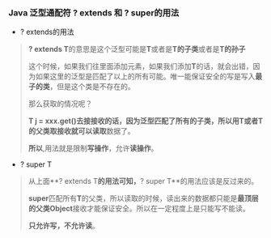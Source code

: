 ### Java 泛型通配符 ? extends 和 ? super的用法

- ? extends的用法

> **? extends T**的意思是这个泛型可能是**T**或者是**T的子类**或者是**T的孙子**
>
> 这个时候，如果我们往里面添加元素，如果我们添加**T**的话，就会出错，因为如果这里的泛型是匹配了以上的所有可能。唯一能保证安全的写是写入**最子的类**，但是这个类是不存在的。
>
> 那么获取的情况呢？
>
> **T j = xxx.get()**去接接收的话，因为泛型匹配了所有的子类，所以用T或者T的父类取接收就可以**读取**数据了。
>
> **所以**,用法就是限制**写操作**，允许**读操作**。



- ? super T

> 从上面**? extends T**的用法可知，**? super T**的用法应该是反过来的。
>
> **super**匹配所有**T**的父类，所以读取的时候，读出来的数据都只能是**最顶层的父类Object**接收才能保证安全。所以在一定程度上是只能写不能读。
>
> **只允许写，不允许读**。
